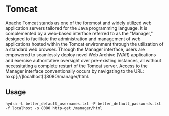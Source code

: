 # Tomcat

Apache Tomcat stands as one of the foremost and widely utilized web application servers tailored for the Java programming language. It is complemented by a web-based interface referred to as the "Manager," designed to facilitate the administration and management of web applications hosted within the Tomcat environment through the utilization of a standard web browser. Through the Manager interface, users are empowered to seamlessly deploy novel Web Archive (WAR) applications and exercise authoritative oversight over pre-existing instances, all without necessitating a complete restart of the Tomcat server. Access to the Manager interface conventionally occurs by navigating to the URL: hxxp[://]localhost[:]8080/manager/html.

## Usage

```shell
hydra -L better_default_usernames.txt -P better_default_passwords.txt -f localhost -s 8080 http-get /manager/html
```
